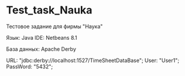 # Test_task_Nauka
Тестовое задание для фирмы "Наука"

Язык: Java
IDE: Netbeans 8.1

База данных: Apache Derby

URL: "jdbc:derby://localhost:1527/TimeSheetDataBase";
User: "User1";
PassWord: "5432";


